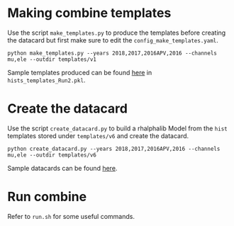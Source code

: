 # Making combine templates
Use the script `make_templates.py` to produce the templates before creating the datacard but first make sure to edit the `config_make_templates.yaml`.
```
python make_templates.py --years 2018,2017,2016APV,2016 --channels mu,ele --outdir templates/v1
```

Sample templates produced can be found [here](https://github.com/farakiko/boostedhiggs/tree/main/combine/templates/v6/) in `hists_templates_Run2.pkl`.

# Create the datacard

Use the script `create_datacard.py` to build a rhalphalib Model from the `hist` templates stored under `templates/v6` and create the datacard.
```
python create_datacard.py --years 2018,2017,2016APV,2016 --channels mu,ele --outdir templates/v6
```
Sample datacards can be found [here](https://github.com/farakiko/boostedhiggs/tree/main/combine/templates/v6/datacards).

# Run combine

Refer to `run.sh` for some useful commands.
